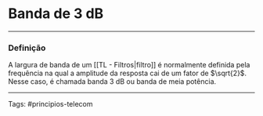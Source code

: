 # Banda de 3 dB

---

### Definição

A largura de banda de um [[TL - Filtros|filtro]] é normalmente definida pela frequência na qual a amplitude da resposta cai de um fator de $\sqrt{2}$. Nesse caso, é chamada banda 3 dB ou banda de meia potência.

---

Tags: #principios-telecom 